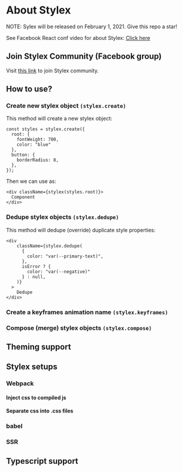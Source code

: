 # About Stylex

NOTE: Sylex will be released on February 1, 2021. Give this repo a star!

See Facebook React conf video for about Stylex: [Click here](https://youtu.be/9JZHodNR184?t=229)

## Join Stylex Community (Facebook group)
Visit [this link](https://www.facebook.com/groups/713597106002279) to join Stylex community.

## How to use?

### Create new stylex object ```(stylex.create)```

This method will create a new stylex object:

```
const styles = stylex.create({
  root: {
    fontWeight: 700,
    color: "blue"
  },
  button: {
    borderRadius: 8,
  },
});
```

Then we can use as:

```
<div className={stylex(styles.root)}>
  Component
</div>
```

### Dedupe stylex objects ```(stylex.dedupe)```

This method will dedupe (override) duplicate style properties:

```
<div
    className={stylex.dedupe(
      {
        color: "var(--primary-text)",
      },
      isError ? {
        color: "var(--negative)"
      } : null,
    )}
  >
    Dedupe
</div>
```

### Create a keyframes animation name ```(stylex.keyframes)```

### Compose (merge) stylex objects ```(stylex.compose)```

## Theming support

## Stylex setups

### Webpack

#### Inject css to compiled js

#### Separate css into .css files

### babel

### SSR

## Typescript support


